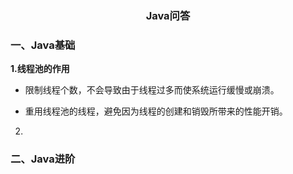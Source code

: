  <center><h3>Java问答</h3></center>

### 一、Java基础

**1.线程池的作用**

- 限制线程个数，不会导致由于线程过多而使系统运行缓慢或崩溃。

- 重用线程池的线程，避免因为线程的创建和销毁所带来的性能开销。

2.

### 二、Java进阶